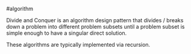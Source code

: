 #algorithm

Divide and Conquer is an algorithm design pattern that divides / breaks down a problem into different problem subsets until a problem subset is simple enough to have a singular direct solution.

These algorithms are typically implemented via recursion.
